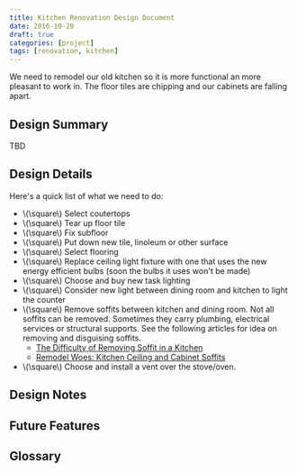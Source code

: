 ```yaml
---
title: Kitchen Renovation Design Document
date: 2016-10-20
draft: true
categories: [project]
tags: [renovation, kitchen]
---
```


We need to remodel our old kitchen so it is more functional an more pleasant to work in. The floor tiles are chipping and our cabinets are falling apart.
<!--more-->

## Design Summary

TBD

## Design Details

Here's a quick list of what we need to do:

- \\(\square\\) Select coutertops
- \\(\square\\) Tear up floor tile
- \\(\square\\) Fix subfloor
- \\(\square\\) Put down new tile, linoleum or other surface
- \\(\square\\) Select flooring
- \\(\square\\) Replace ceiling light fixture with one that uses the new energy efficient bulbs (soon the bulbs it uses won't be made)
- \\(\square\\) Choose and buy new task lighting
- \\(\square\\) Consider new light between dining room and kitchen to light the counter
- \\(\square\\) Remove soffits between kitchen and dining room. Not all soffits can be removed. Sometimes they carry plumbing, electrical services or structural supports. See the following articles for idea on removing and disguising soffits.
  - [The Difficulty of Removing Soffit in a Kitchen](http://homeguides.sfgate.com/difficulty-removing-soffit-kitchen-70124.html)
  - [Remodel Woes: Kitchen Ceiling and Cabinet Soffits](https://centsationalgirl.com/2015/01/kitchen-ceiling-and-cabinet-soffits/)
- \\(\square\\) Choose and install a vent over the stove/oven.

## Design Notes

## Future Features

## Glossary
